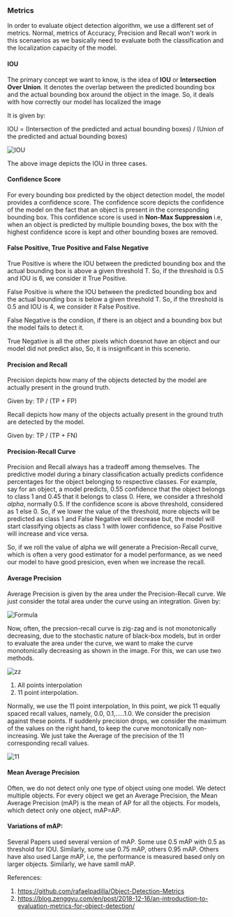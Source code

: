### Metrics

In order to evaluate object detection algorithm, we use a different set of metrics. Normal, metrics of Accuracy, Precision and Recall won't work in this scenaerios as we basically need to evaluate both the classification and the localization capacity of the model.

#### IOU

The primary concept we want to know, is the idea of **IOU** or **Intersection Over Union**. It denotes the overlap between the predicted bounding box and the actual bounding box around the object in the image. So, it deals with how correctly our model has localized the image

It is given by:

IOU = (Intersection of the predicted and actual bounding boxes) / (Union of the predicted and actual bounding boxes)
 
![IOU](https://miro.medium.com/max/683/1*6B58Ohs9t7sRjYISbYZs-Q.png)

The above image depicts the IOU in three cases.

#### Confidence Score

For every bounding box predicted by the object detection model, the model provides a confidence score. The confidence score depicts the confidence of the model on the fact that an object is present in the corresponding bounding box. This confidence score is used in **Non-Max Suppression** i.e, when an object is predicted by multiple bounding boxes, the box with the highest confidence score is kept and other bounding boxes are removed.

#### False Positive, True Positive and False Negative

True Positive is where the IOU between the predicted bounding box and the actual bounding box is above a given threshold T. So, if the threshold is 0.5 and IOU is 6, we consider it True Positive.

False Positive is where the IOU between the predicted bounding box and the actual bounding box is below a given threshold T. So, if the threshold is 0.5 and IOU is 4, we consider it False Positive.

False Negative is the condiion, if there is an object and a bounding box but the model fails to detect it. 

True Negative is all the other pixels which doesnot have an object and our model did not predict also, So, it is insignificant in this scenerio.

#### Precision and Recall 

Precision depicts how many of the objects detected by the model are actually present in the ground truth.

Given by: TP / (TP + FP)

Recall depicts how many of the objects  actually present in the ground truth are detected by the model. 

Given by: TP / (TP + FN)

#### Precision-Recall Curve

Precision and Recall always has a tradeoff among themselves. The predictive model during a binary classification actually predicts confidence percentages for the object belonging to respective classes. For example, say for an object, a model predicts, 0.55 confidence that the object belongs to class 1 and 0.45 that it belongs to class 0. Here, we consider a threshold *alpha*, normally 0.5. If the confidence score is above threshold, considered as 1 else 0. So, if we lower the value of the threshold, more objects will be predicted as class 1 and False Negative will decrease but, the model will start classifying objects as class 1 with lower confidence, so False Positive will increase and vice versa.

So, if we roll the value of alpha we will generate a Precision-Recall curve, which is often a very good estimator for a model performance, as we need our model to have good presicion, even when we increase the recall. 

#### Average Precision

Average Precision is given by the area under the Precision-Recall curve. We just consider the total area under the curve using an integration. Given by:

![Formula](https://miro.medium.com/max/672/1*bs56Iu0mzjAP-QAM4XAAhw.png)


Now, often, the precsion-recall curve is zig-zag and is not monotonically decreasing, due to the stochastic nature of black-box models, but in order to evaluate the area under the curve, we want to make the curve monotonically decreasing as shown in the image. For this, we can use two methods.

![zz](https://miro.medium.com/max/443/1*7oGMy1fbcWw_jQttX0MNdw.png)

1. All points interpolation
2. 11 point interpolation.

Normally, we use the 11 point interpolation, In this point, we pick 11 equally spaced recall values, namely, 0.0, 0.1,.....1.0. We consider the precision against these points. If suddenly precision drops, we consider the maximum of the values on the right hand, to keep the curve monotonically non-increasing. We just take the Average of the precision of the 11 corresponding recall values.

![11](https://miro.medium.com/max/463/1*4lx2r2HUx0wRbQOjWMcAZA.png)

#### Mean Average Precision

Often, we do not detect only one type of object using one model. We detect multiple objects. For every object we get an Average Precision, the Mean Average Precision (mAP) is the mean of AP for all the objects. For models, which detect only one object, mAP=AP.

#### Variations of mAP:

Several Papers used several version of mAP. Some use 0.5 mAP with 0.5 as threshold for IOU. Similarly, some use 0.75 mAP, others 0.95 mAP. Others have also used Large mAP, i.e, the performance is measured based only on larger objects. Similarly, we have samll mAP.

References:

1. https://github.com/rafaelpadilla/Object-Detection-Metrics
2. https://blog.zenggyu.com/en/post/2018-12-16/an-introduction-to-evaluation-metrics-for-object-detection/










